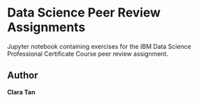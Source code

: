 # Data Science Peer Review Assignments

Jupyter notebook containing exercises for the IBM Data Science Professional Certificate Course peer review assignment.


## Author
**Clara Tan**
